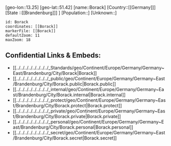 ﻿---
location: [51.42,13.25]
mapzoom: [7,12] 
mapmarker: city 
type: City
tags:
- geo/City


SpocWebEntityId: 29271
isDeleted: false
confidential: public

---
[geo-lon::13.25]
[geo-lat::51.42]
[name::Borack]
[Country::[[Germany]]]
[State ::[[Brandenburg]]] ]
[Population::]
[Unknown::]


```leaflet
id: Borack
coordinates: [[Borack]]
markerFile: [[Borack]]
defaultZoom: 11 
maxZoom: 18
```


## Confidential Links & Embeds: 
- [[../../../../../../../../_Standards/geo/Continent/Europe/Germany/Germany~East/Brandenburg/City/Borack|Borack]] 
- [[../../../../../../../../_public/geo/Continent/Europe/Germany/Germany~East/Brandenburg/City/Borack.public|Borack.public]] 
- [[../../../../../../../../_internal/geo/Continent/Europe/Germany/Germany~East/Brandenburg/City/Borack.internal|Borack.internal]] 
- [[../../../../../../../../_protect/geo/Continent/Europe/Germany/Germany~East/Brandenburg/City/Borack.protect|Borack.protect]] 
- [[../../../../../../../../_private/geo/Continent/Europe/Germany/Germany~East/Brandenburg/City/Borack.private|Borack.private]] 
- [[../../../../../../../../_personal/geo/Continent/Europe/Germany/Germany~East/Brandenburg/City/Borack.personal|Borack.personal]] 
- [[../../../../../../../../_secret/geo/Continent/Europe/Germany/Germany~East/Brandenburg/City/Borack.secret|Borack.secret]] 
